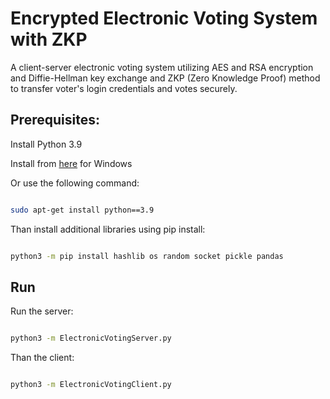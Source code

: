 # Encrypted Electronic Voting System with ZKP
 A client-server electronic voting system utilizing AES and RSA encryption and Diffie-Hellman key exchange and ZKP (Zero Knowledge Proof) method to transfer voter's login credentials and votes securely.


## Prerequisites:

Install Python 3.9

Install from [here](https://www.python.org/downloads/) for Windows

Or use the following command:

```bash

sudo apt-get install python==3.9

```

Than install additional libraries using pip install:

```bash

python3 -m pip install hashlib os random socket pickle pandas

```

## Run

Run the server:

```bash

python3 -m ElectronicVotingServer.py 

```

Than the client:

```bash

python3 -m ElectronicVotingClient.py 

```